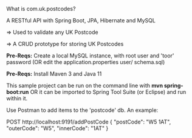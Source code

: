 What is com.uk.postcodes?

A RESTful API with Spring Boot, JPA, Hibernate and MySQL

=> Used to validate any UK Postcode

=> A CRUD prototype for storing UK Postcodes

**Pre-Reqs:** Create a local MySQL instance, with root user and 'toor' password (OR edit the application.properties user/ schema.sql)

**Pre-Reqs:** Install Maven 3 and Java 11

This sample project can be run on the command line with **mvn spring-boot:run** OR 
it can be imported to Spring Tool Suite (or Eclipse) and run within it.

Use Postman to add items to the 'postcode' db. An example:

POST http://localhost:9191/addPostCode
{
    "postCode": "W5 1AT",
    "outerCode": "W5",
    "innerCode": "1AT"
}
